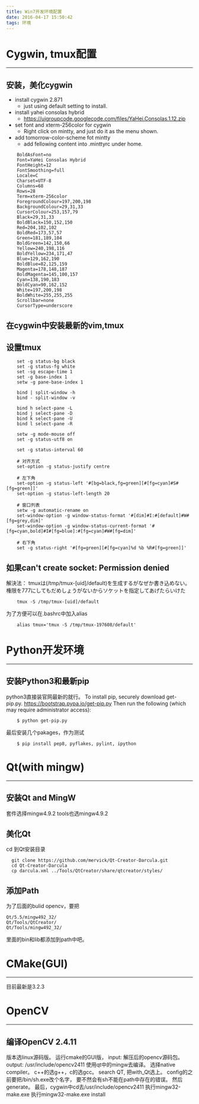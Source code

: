 ```yaml
---
title: Win7开发环境配置
date: 2016-04-17 15:50:42
tags: 环境
---
```


# Cygwin, tmux配置
----------------------------------

## 安装，美化cygwin
- install cygwin 2.871
  - just using default setting to install.
- install yahei consolas hybrid
  - https://uigroupcode.googlecode.com/files/YaHei.Consolas.1.12.zip
- set font and xterm-256color for cygwin
  - Right click on mintty, and just do it as the menu shown.
- add tomorrow-color-scheme fot mintty
  - add fellowing content into .minttyrc under home.

```shell
    BoldAsFont=no
    Font=YaHei Consolas Hybrid
    FontHeight=12
    FontSmoothing=full
    Locale=C
    Charset=UTF-8
    Columns=68
    Rows=28
    Term=xterm-256color
    ForegroundColour=197,200,198
    BackgroundColour=29,31,33
    CursorColour=253,157,79
    Black=29,31,33
    BoldBlack=150,152,150
    Red=204,102,102
    BoldRed=173,57,57
    Green=181,189,104
    BoldGreen=142,150,66
    Yellow=240,198,116
    BoldYellow=234,171,47
    Blue=129,162,190
    BoldBlue=82,125,159
    Magenta=178,148,187
    BoldMagenta=145,100,157
    Cyan=138,190,183
    BoldCyan=90,162,152
    White=197,200,198
    BoldWhite=255,255,255
    Scrollbar=none
    CursorType=underscore
```

## 在cygwin中安装最新的vim,tmux

## 设置tmux
```shell
    set -g status-bg black
    set -g status-fg white
    set -sg escape-time 1
    set -g base-index 1
    setw -g pane-base-index 1

    bind | split-window -h
    bind - split-window -v

    bind h select-pane -L
    bind j select-pane -D
    bind k select-pane -U
    bind l select-pane -R

    setw -g mode-mouse off
    set -g status-utf8 on

    set -g status-interval 60

    # 对齐方式
    set-option -g status-justify centre

    # 左下角
    set-option -g status-left '#[bg=black,fg=green][#[fg=cyan]#S#[fg=green]]'
    set-option -g status-left-length 20

    # 窗口列表
    setw -g automatic-rename on
    set-window-option -g window-status-format '#[dim]#I:#[default]#W#[fg=grey,dim]'
    set-window-option -g window-status-current-format '#[fg=cyan,bold]#I#[fg=blue]:#[fg=cyan]#W#[fg=dim]'

    # 右下角
    set -g status-right '#[fg=green][#[fg=cyan]%d %b %R#[fg=green]]'
```

## 如果can't create socket: Permission denied
解決法：
tmuxは(/tmp/tmux-[uid]/default)を生成するがなぜか書き込めない。権限を777にしてもだめしょうがないからソケットを指定してあげたらいけた
```shell
    tmux -S /tmp/tmux-[uid]/default
```
为了方便可以在.bashrc中加入alias
```shell
    alias tmux='tmux -S /tmp/tmux-197608/default'
```
# Python开发环境
---------------------------------------
## 安装Python3和最新pip
python3直接装官网最新的就行。
To install pip, securely download get-pip.py.
https://bootstrap.pypa.io/get-pip.py
Then run the following (which may require administrator access):
```shell
    $ python get-pip.py
```
最后安装几个pakages，作为测试
```shell
    $ pip install pep8, pyflakes, pylint, ipython
```
# Qt(with mingw)
------------------------------------
## 安装Qt and MingW
  套件选择mingw4.9.2
  tools也选mingw4.9.2

## 美化Qt
  cd 到Qt安装目录
```shell
  git clone https://github.com/mervick/Qt-Creator-Darcula.git
  cd Qt-Creator-Darcula
  cp darcula.xml ../Tools/QtCreator/share/qtcreator/styles/
```

## 添加Path
为了后面的bulid opencv，要把
```shell
Qt/5.5/mingw492_32/
Qt/Tools/QtCreator/
Qt/Tools/mingw492_32/
```
里面的bin和lib都添加到path中吧。

# CMake(GUI)
------------------------------------
  目前最新是3.2.3

# OpenCV
------------------------------------
## 编译OpenCV 2.4.11
  版本选linux源码版。
  运行cmake的GUI版，
  input: 解压后的opencv源码包。
  output: /usr/include/opencv2411
  使用qt中的mingw去编译。
  选择native compiler。
  c++的选g++，c的选gcc。
  search QT, 把with_Qt选上。
  config的之前要把/bin/sh.exe改个名字，
  要不然会有sh不能在path中存在的错误。
  然后generate。
  最后，cygwin中cd去/usr/include/opencv2411
  执行mingw32-make.exe
  执行mingw32-make.exe install
